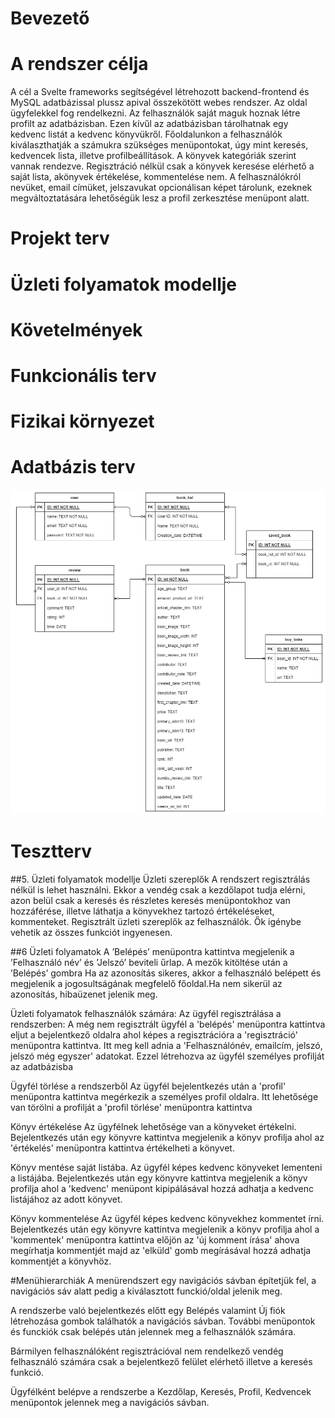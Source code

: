 # Bevezető

# A rendszer célja
A cél a Svelte frameworks  segítségével létrehozott backend-frontend és MySQL adatbázissal plussz apival összekötött webes rendszer. Az oldal ügyfelekkel fog rendelkezni. Az felhasználók saját maguk hoznak létre profilt az adatbázisban. Ezen kívűl az adatbázisban tárolhatnak egy kedvenc listát a kedvenc könyvükről. Főoldalunkon a felhasználók kiválaszthatják a számukra szükséges menüpontokat, úgy mint keresés, kedvencek lista, illetve profilbeállítások. A könyvek kategóriák szerint vannak rendezve. Regisztráció nélkül csak a könyvek keresése elérhető a saját lista, akönyvek értékelése, kommentelése nem. A felhasználókról nevüket, email címüket, jelszavukat opcionálisan képet tárolunk, ezeknek megváltoztatására lehetőségük lesz a profil zerkesztése menüpont alatt.
# Projekt terv

# Üzleti folyamatok modellje

# Követelmények

# Funkcionális terv

# Fizikai környezet




# Adatbázis terv

![Picture of the entity relationships](img/entity_diagram.png)


# Tesztterv

##5. Üzleti folyamatok modellje
Üzleti szereplők
A rendszert regisztrálás nélkül is lehet használni. Ekkor a vendég csak a kezdőlapot tudja elérni, azon belül csak a keresés és részletes keresés menüpontokhoz van hozzáférése, illetve láthatja a könyvekhez tartozó értékeléseket, kommenteket. 
Regisztrált üzleti szereplők az felhasználók. Ők igénybe vehetik az összes funkciót ingyenesen.

##6 Üzleti folyamatok
A ’Belépés’ menüpontra kattintva megjelenik a ’Felhasználó név’ és ’Jelszó’ beviteli űrlap. A mezők kitöltése után a ’Belépés’ gombra Ha az azonosítás sikeres, akkor a felhasználó belépett és megjelenik a jogosultságának megfelelő főoldal.Ha nem sikerül az azonosítás, hibaüzenet jelenik meg.

Üzleti folyamatok felhasználók számára:
Az ügyfél regisztrálása a rendszerben: A még nem regisztrált ügyfél a 'belépés' menüpontra kattintva eljut a bejelentkező oldalra ahol képes a regisztrációra a 'regisztráció' menüpontra kattintva.
Itt meg kell adnia a 'Felhasználónév, emailcím, jelszó, jelszó még egyszer' adatokat. Ezzel létrehozva az ügyfél személyes profilját az adatbázisba

Ügyfél törlése a rendszerből
Az ügyfél bejelentkezés után a 'profil' menüpontra kattintva megérkezik a személyes profil oldalra. Itt lehetősége van törölni a profilját a 'profil törlése' menüpontra kattintva

Könyv értékelése
Az ügyfélnek lehetősége van a könyveket értékelni.
Bejelentkezés után egy könyvre kattintva megjelenik a könyv profilja ahol az 'értékelés' menüpontra kattintva értékelheti a könyvet.

Könyv mentése saját listába.
Az ügyfél képes kedvenc könyveket lementeni a listájába. Bejelentkezés után egy könyvre kattintva megjelenik a könyv profilja ahol a 'kedvenc' menüpont kipipálásával hozzá adhatja a kedvenc listájához az adott könyvet.

Könyv kommentelése
Az ügyfél képes kedvenc könyvekhez kommentet írni. Bejelentkezés után egy könyvre kattintva megjelenik a könyv profilja ahol a 'kommentek' menüpontra kattintva előjön az 'új komment írása' ahova megírhatja kommentjét majd az 'elküld' gomb megírásával hozzá adhatja kommentjét a könyvhöz.


#Menühierarchiák
A menürendszert egy navigációs sávban építetjük fel, a navigációs sáv alatt pedig a kiválasztott funckió/oldal jelenik meg.

A rendszerbe való bejelentkezés előtt egy Belépés valamint Új fiók létrehozása gombok találhatók a navigációs sávban. További menüpontok és funckiók csak belépés után jelennek meg a felhasználók számára.

Bármilyen felhasználóként regisztrációval nem rendelkező vendég felhasználó számára csak a bejelentkező felület elérhető illetve a keresés funkció.

Ügyfélként belépve a rendszerbe a Kezdőlap, Keresés, Profil, Kedvencek menüpontok jelennek meg a navigációs sávban.